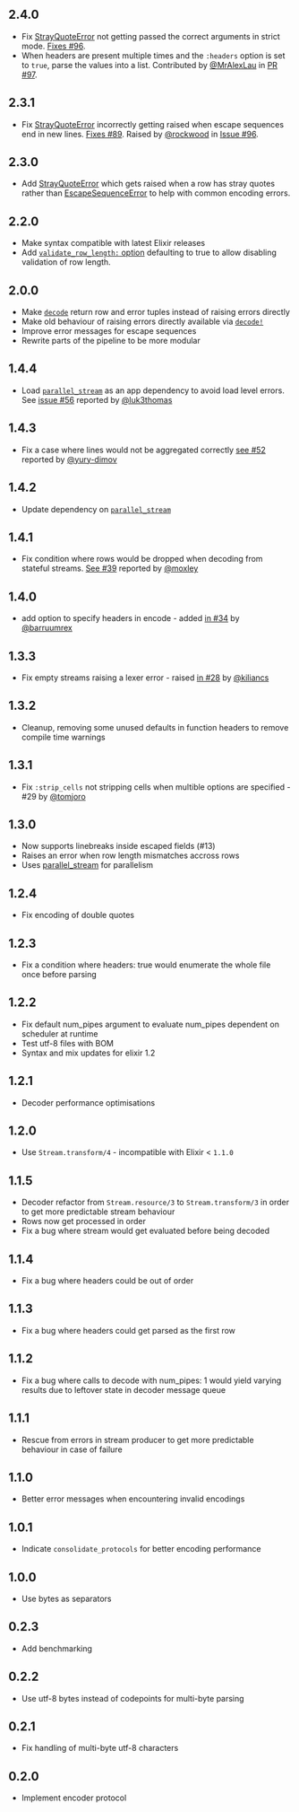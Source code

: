 ## 2.4.0
- Fix [StrayQuoteError](https://hexdocs.pm/csv/CSV.StrayQuoteError.html) not getting 
  passed the correct arguments in strict mode. [Fixes #96](https://github.com/beatrichartz/csv/issues/96).
- When headers are present multiple times and the `:headers` option is set to `true`, parse the values into a list.
  Contributed by [@MrAlexLau](https://github.com/MrAlexLau) in [PR #97](https://github.com/beatrichartz/csv/pull/97).

## 2.3.1
- Fix [StrayQuoteError](https://hexdocs.pm/csv/CSV.StrayQuoteError.html) incorrectly 
  getting raised when escape sequences end in new lines. [Fixes #89](https://github.com/beatrichartz/csv/issues/89).
  Raised by [@rockwood](https://github.com/rockwood) in [Issue #96](https://github.com/beatrichartz/csv/issues/96).

## 2.3.0
- Add [StrayQuoteError](https://hexdocs.pm/csv/CSV.StrayQuoteError.html) which gets 
  raised when a row has stray quotes rather than [EscapeSequenceError](https://hexdocs.pm/csv/CSV.EscapeSequenceError.html#content) 
  to help with common encoding errors.

## 2.2.0
- Make syntax compatible with latest Elixir releases
- Add [`validate_row_length:` option](https://hexdocs.pm/csv/CSV.html#decode/2-options) defaulting to true to allow 
  disabling validation of row length.

## 2.0.0
- Make [`decode`](https://hexdocs.pm/csv/CSV.html#decode/2) return row and
  error tuples instead of raising errors directly
- Make old behaviour of raising errors directly available
  via [`decode!`](https://hexdocs.pm/csv/CSV.html#decode!/2)
- Improve error messages for escape sequences
- Rewrite parts of the pipeline to be more modular

## 1.4.4
- Load [`parallel_stream`](https://github.com/beatrichartz/parallel_stream)
  as an app dependency to avoid load level errors.
  See [issue #56](https://github.com/beatrichartz/csv/issues/56) reported
  by [@luk3thomas](https://github.com/luk3thomas)

## 1.4.3
- Fix a case where lines would not be aggregated correctly
  [see #52](https://github.com/beatrichartz/csv/issues/52) reported by 
  [@yury-dimov](https://github.com/yury-dymov)

## 1.4.2
- Update dependency on [`parallel_stream`](https://github.com/beatrichartz/parallel_stream)

## 1.4.1
- Fix condition where rows would be dropped when decoding from stateful streams.
  [See #39](https://github.com/beatrichartz/csv/issues/39) reported by
  [@moxley](https://github.com/moxley)

## 1.4.0

- add option to specify headers in encode - added [in #34](https://github.com/beatrichartz/csv/issues/34)
  by [@barruumrex](https://github.com/barruumrex)

## 1.3.3

- Fix empty streams raising a lexer error - raised [in #28](https://github.com/beatrichartz/csv/issues/28)
  by [@kiliancs](https://github.com/kiliancs)

## 1.3.2

- Cleanup, removing some unused defaults in function headers to remove compile
  time warnings

## 1.3.1

- Fix `:strip_cells` not stripping cells when multible options are specified - #29 by [@tomjoro](https://github.com/tomjoro)

## 1.3.0

- Now supports linebreaks inside escaped fields (#13)
- Raises an error when row length mismatches accross rows
- Uses [parallel_stream](https://github.com/beatrichartz/parallel_stream) for parallelism

## 1.2.4

- Fix encoding of double quotes

## 1.2.3

- Fix a condition where headers: true would enumerate the whole file once before parsing

## 1.2.2

- Fix default num_pipes argument to evaluate num_pipes dependent on scheduler at runtime
- Test utf-8 files with BOM
- Syntax and mix updates for elixir 1.2

## 1.2.1

- Decoder performance optimisations

## 1.2.0

- Use `Stream.transform/4` - incompatible with Elixir < `1.1.0`

## 1.1.5

- Decoder refactor from `Stream.resource/3` to `Stream.transform/3` in order to
  get more predictable stream behaviour
- Rows now get processed in order
- Fix a bug where stream would get evaluated before being decoded

## 1.1.4

- Fix a bug where headers could be out of order

## 1.1.3

- Fix a bug where headers could get parsed as the first row

## 1.1.2

- Fix a bug where calls to decode with num_pipes: 1 would yield varying
  results due to leftover state in decoder message queue

## 1.1.1

- Rescue from errors in stream producer to get more predictable behaviour
  in case of failure

## 1.1.0

- Better error messages when encountering invalid encodings

## 1.0.1

- Indicate `consolidate_protocols` for better encoding performance

## 1.0.0

- Use bytes as separators

## 0.2.3

- Add benchmarking

## 0.2.2

- Use utf-8 bytes instead of codepoints for multi-byte parsing

## 0.2.1

- Fix handling of multi-byte utf-8 characters

## 0.2.0

- Implement encoder protocol
